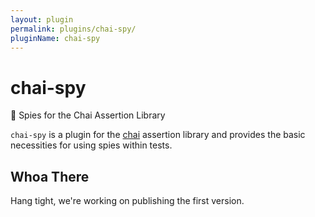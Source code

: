 ```yaml
---
layout: plugin
permalink: plugins/chai-spy/
pluginName: chai-spy
---
```


# chai-spy

:mag_right: Spies for the Chai Assertion Library

`chai-spy` is a plugin for the [chai](http://github.com/chaijs/chai) assertion
library and provides the basic necessities for using spies within tests.

## Whoa There

Hang tight, we're working on publishing the first version.
